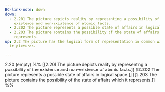 ```yaml
---
BC-link-note: down
down:
  - 2.201 The picture depicts reality by representing a possibility of the
    existence and non-existence of atomic facts.
  - 2.202 The picture represents a possible state of affairs in logical space.
  - 2.203 The picture contains the possibility of the state of affairs which it
    represents.
up: 2.2 The picture has the logical form of representation in common with what
  it pictures.

---
```

2.20 (empty)
%%
[[2.201 The picture depicts reality by representing a possibility of the existence and non-existence of atomic facts.]]
[[2.202 The picture represents a possible state of affairs in logical space.]]
[[2.203 The picture contains the possibility of the state of affairs which it represents.]] %%